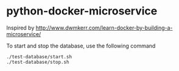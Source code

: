 # python-docker-microservice
Inspired by http://www.dwmkerr.com/learn-docker-by-building-a-microservice/

To start and stop the database, use the following command

    ./test-database/start.sh
    ./test-database/stop.sh
